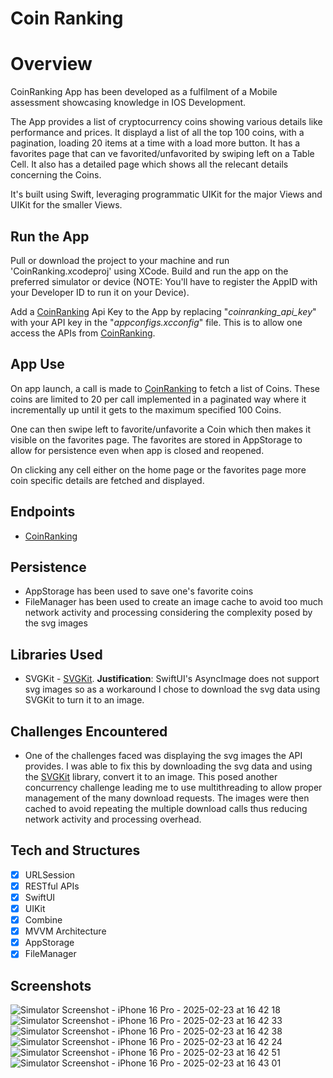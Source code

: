 # Coin Ranking

# Overview

CoinRanking App has been developed as a fulfilment of a Mobile assessment showcasing knowledge in IOS Development.

The App provides a list of cryptocurrency coins showing various details like performance and prices. It displayd a list of all the top 100 coins, with a pagination, loading 20 items at a time with a load more button. It has a favorites page that can ve favorited/unfavorited by swiping left on a Table Cell. It also has a detailed page which shows all the relecant details concerning the Coins.

It's built using Swift, leveraging programmatic UIKit for the major Views and UIKit for the smaller Views.

## Run the App

Pull or download the project to your machine and run 'CoinRanking.xcodeproj' using XCode. Build and run the app on the preferred simulator or device (NOTE: You'll have to register the AppID with your Developer ID to run it on your Device).

Add a [CoinRanking](https://coinranking.com) Api Key to the App by replacing "_coinranking_api_key_" with your API key in the "_appconfigs.xcconfig_" file. This is to allow one access the APIs from [CoinRanking](https://coinranking.com).

## App Use

On app launch, a call is made to [CoinRanking](https://coinranking.com) to fetch a list of Coins. These coins are limited to 20 per call implemented in a paginated way where it incrementally up until it gets to the maximum specified 100 Coins. 

One can then swipe left to favorite/unfavorite a Coin which then makes it visible on the favorites page. The favorites are stored in AppStorage to allow for persistence even when app is closed and reopened.

On clicking any cell either on the home page or the favorites page more coin specific details are fetched and displayed.

## Endpoints

- [CoinRanking](https://coinranking.com)

## Persistence

- AppStorage has been used to save one's favorite coins
- FileManager has been used to create an image cache to avoid too much network activity and processing considering the complexity posed by the svg images

## Libraries Used

- SVGKit - [SVGKit](https://github.com/SVGKit/SVGKit.git). **Justification**: SwiftUI's AsyncImage does not support svg images so as a workaround I chose to download the svg data using SVGKit to turn it to an image.

## Challenges Encountered

- One of the challenges faced was displaying the svg images the API provides. I was able to fix this by downloading the svg data and using the [SVGKit](https://github.com/SVGKit/SVGKit.git) library, convert it to an image. This posed another concurrency challenge leading me to use multithreading to allow proper management of the many download requests. The images were then cached to avoid repeating the multiple download calls thus reducing network activity and processing overhead.

## Tech and Structures

- [x] URLSession
- [X] RESTful APIs
- [x] SwiftUI
- [x] UIKit
- [x] Combine
- [x] MVVM Architecture
- [x] AppStorage
- [x] FileManager

## Screenshots

![Simulator Screenshot - iPhone 16 Pro - 2025-02-23 at 16 42 18](https://github.com/user-attachments/assets/571da11a-2cd1-4c03-9be7-e937599eceee)
![Simulator Screenshot - iPhone 16 Pro - 2025-02-23 at 16 42 33](https://github.com/user-attachments/assets/26f3fe16-9317-4d71-9c40-d19cb03c62cd)
![Simulator Screenshot - iPhone 16 Pro - 2025-02-23 at 16 42 38](https://github.com/user-attachments/assets/d55948f3-884e-40f8-a3b0-4b834556cc71)
![Simulator Screenshot - iPhone 16 Pro - 2025-02-23 at 16 42 24](https://github.com/user-attachments/assets/1ed40c0b-d5e4-462f-95ec-2528b03d89ec)
![Simulator Screenshot - iPhone 16 Pro - 2025-02-23 at 16 42 51](https://github.com/user-attachments/assets/f7bc7763-8052-41cd-a8f3-8ee2775c4aae)
![Simulator Screenshot - iPhone 16 Pro - 2025-02-23 at 16 43 01](https://github.com/user-attachments/assets/7e1cbff7-15ac-497c-886f-270d8eb7ef16)


